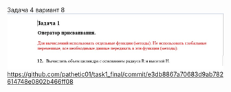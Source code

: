 
Задача 4 вариант 8 
![image](https://github.com/pathetic01/task1_final/blob/master/%D0%A1%D0%BD%D0%B8%D0%BC%D0%BE%D0%BA1234.jpg)
https://github.com/pathetic01/task1_final/commit/e3db8867a70683d9ab782614748e0802b466ff08
